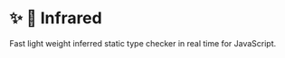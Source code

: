 # :sparkles: :rocket: Infrared

Fast light weight inferred static type checker in real time for JavaScript.
